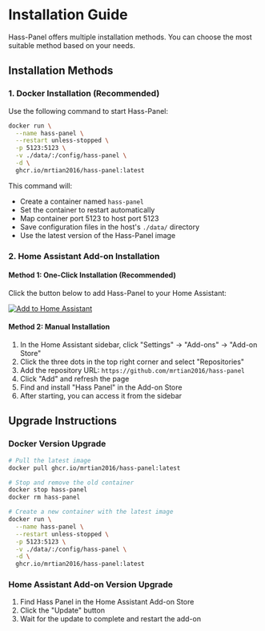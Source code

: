 # Installation Guide

Hass-Panel offers multiple installation methods. You can choose the most suitable method based on your needs.

## Installation Methods

### 1. Docker Installation (Recommended)

Use the following command to start Hass-Panel:

```bash
docker run \
  --name hass-panel \
  --restart unless-stopped \
  -p 5123:5123 \
  -v ./data/:/config/hass-panel \
  -d \
  ghcr.io/mrtian2016/hass-panel:latest
```

This command will:
- Create a container named `hass-panel`
- Set the container to restart automatically
- Map container port 5123 to host port 5123
- Save configuration files in the host's `./data/` directory
- Use the latest version of the Hass-Panel image

### 2. Home Assistant Add-on Installation

#### Method 1: One-Click Installation (Recommended)

Click the button below to add Hass-Panel to your Home Assistant:

[![Add to Home Assistant](https://my.home-assistant.io/badges/supervisor_add_addon_repository.svg)](https://my.home-assistant.io/redirect/supervisor_add_addon_repository/?repository_url=https%3A%2F%2Fgithub.com%2Fmrtian2016%2Fhass-panel)

#### Method 2: Manual Installation

1. In the Home Assistant sidebar, click "Settings" -> "Add-ons" -> "Add-on Store"
2. Click the three dots in the top right corner and select "Repositories"
3. Add the repository URL: `https://github.com/mrtian2016/hass-panel`
4. Click "Add" and refresh the page
5. Find and install "Hass Panel" in the Add-on Store
6. After starting, you can access it from the sidebar

## Upgrade Instructions

### Docker Version Upgrade

```bash
# Pull the latest image
docker pull ghcr.io/mrtian2016/hass-panel:latest

# Stop and remove the old container
docker stop hass-panel
docker rm hass-panel

# Create a new container with the latest image
docker run \
  --name hass-panel \
  --restart unless-stopped \
  -p 5123:5123 \
  -v ./data/:/config/hass-panel \
  -d \
  ghcr.io/mrtian2016/hass-panel:latest
```

### Home Assistant Add-on Version Upgrade

1. Find Hass Panel in the Home Assistant Add-on Store
2. Click the "Update" button
3. Wait for the update to complete and restart the add-on
